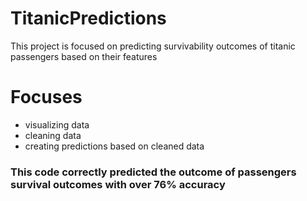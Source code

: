 # TitanicPredictions
This project is focused on predicting survivability outcomes of titanic passengers based on their features

# Focuses
- visualizing data
-  cleaning data
-  creating predictions based on cleaned data

### This code correctly predicted the outcome of passengers survival outcomes with over 76% accuracy
